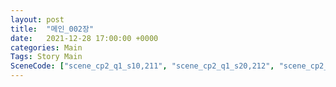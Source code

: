```yaml
---
layout: post
title:  "메인_002장"
date:   2021-12-28 17:00:00 +0000
categories: Main
Tags: Story Main
SceneCode: ["scene_cp2_q1_s10,211", "scene_cp2_q1_s20,212", "scene_cp2_q2_s10,221", "scene_cp2_q2_s20,222", "scene_cp2_q3_s10,231", "scene_cp2_q3_s20,232", "scene_cp2_q4_s10,241", "scene_cp2_q4_s20,242", "scene_cp2_q4_s30,243"]
---
```

